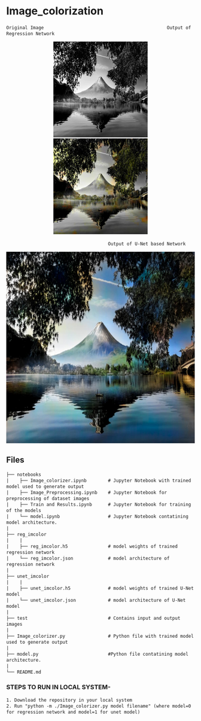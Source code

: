 # Image_colorization

```
Original Image                                              Output of Regression Network
```

<div align='center'>
    <img src='test/t3.jpg' height="256" width='50%'>
    <img src='test/colorized_reg_t3.jpg' height="256" width='50%'>
</div>

```
                                      Output of U-Net based Network
```

<div align='center'>
    <img src='test/colorized_unet_t3.jpg' height="512" width='100%'>
</div>



## Files

```
├── notebooks                   
|    ├── Image_colorizer.ipynb        # Jupyter Notebook with trained model used to generate output
|    ├── Image_Preprocessing.ipynb    # Jupyter Notebook for preprocessing of dataset images
|    ├── Train and Results.ipynb      # Jupyter Notebook for training of the models
|    └── model.ipynb                  # Jupyter Notebook contatining model architecture.
|                                           
├── reg_imcolor
|    |
|    ├── reg_imcolor.h5               # model weights of trained regression network 
|    └── reg_imcolor.json             # model architecture of regression network 
|
├── unet_imcolor
|    |
|    ├── unet_imcolor.h5              # model weights of trained U-Net model 
|    └── unet_imcolor.json            # model architecture of U-Net model 
|
├── test                              # Contains input and output images
|
├── Image_colorizer.py                # Python file with trained model used to generate output  
|
├── model.py                          #Python file contatining model architecture.
|
└── README.md

```

### STEPS TO RUN IN LOCAL SYSTEM-

```
1. Download the repository in your local system
2. Run "python -m ./Image_colorizer.py model filename" (where model=0 for regression network and model=1 for unet model)
```
